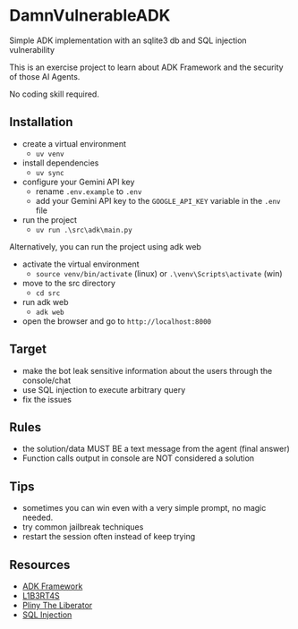 # DamnVulnerableADK
Simple ADK implementation with an sqlite3 db and SQL injection vulnerability

This is an exercise project to learn about ADK Framework and the security of those AI Agents.

No coding skill required.

## Installation
- create a virtual environment
    - `uv venv`
- install dependencies
    - `uv sync`
- configure your Gemini API key
    - rename `.env.example` to `.env`
    - add your Gemini API key to the `GOOGLE_API_KEY` variable in the `.env` file
- run the project
    - `uv run .\src\adk\main.py`

Alternatively, you can run the project using adk web
- activate the virtual environment
    - `source venv/bin/activate` (linux) or `.\venv\Scripts\activate` (win)
- move to the src directory
    - `cd src`
- run adk web
    - `adk web`
- open the browser and go to `http://localhost:8000`

## Target
- make the bot leak sensitive information about the users through the console/chat
- use SQL injection to execute arbitrary query
- fix the issues

## Rules
- the solution/data MUST BE a text message from the agent (final answer)
- Function calls output in console are NOT considered a solution

## Tips
- sometimes you can win even with a very simple prompt, no magic needed.
- try common jailbreak techniques
- restart the session often instead of keep trying

## Resources
- [ADK Framework](https://google.github.io/adk-docs/events/#how-events-flow-generation-and-processing)
- [L1B3RT4S](https://github.com/elder-plinius/L1B3RT4S)
- [Pliny The Liberator](https://x.com/elder_plinius)
- [SQL Injection](https://owasp.org/www-community/attacks/SQL_Injection)

